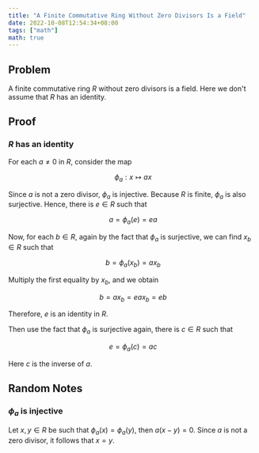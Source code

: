 ```yaml
---
title: "A Finite Commutative Ring Without Zero Divisors Is a Field"
date: 2022-10-08T12:54:34+08:00
tags: ["math"]
math: true
---
```


## Problem

A finite commutative ring $R$ without zero divisors is a field. Here we don't assume that $R$ has an identity.

## Proof

### $R$ has an identity

For each $a \neq 0$ in $R$, consider the map

$$\phi_a: x \mapsto ax$$

Since $a$ is not a zero divisor, $\phi_a$ is injective. Because $R$ is finite, $\phi_a$ is also surjective. Hence, there is $e \in R$ such that

$$a = \phi_a(e) = ea$$

Now, for each $b \in R$, again by the fact that $\phi_a$ is surjective, we can find $x_b \in R$ such that

$$b = \phi_a(x_b) = ax_b$$

Multiply the first equality by $x_b$, and we obtain

$$b = ax_b = eax_b = eb$$

Therefore, $e$ is an identity in $R$.

Then use the fact that $\phi_a$ is surjective again, there is $c \in R$ such that

$$e = \phi_a(c) = ac$$

Here $c$ is the inverse of $a$.

## Random Notes

### $\phi_a$ is injective

Let $x, y \in R$ be such that $\phi_a(x) = \phi_a(y)$, then $a(x - y) = 0$. Since $a$ is not a zero divisor, it follows that $x = y$.

